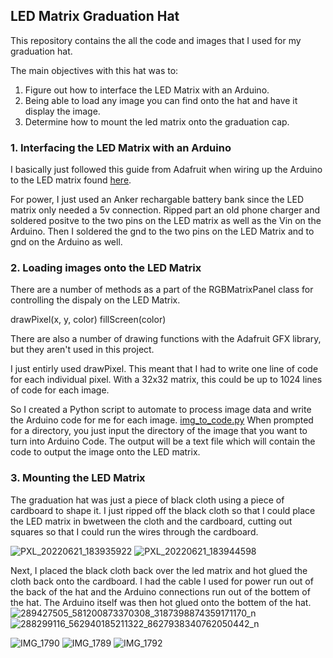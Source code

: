 ## LED Matrix Graduation Hat

This repository contains the all the code and images that I used for my graduation hat.

The main objectives with this hat was to:

1. Figure out how to interface the LED Matrix with an Arduino.
2. Being able to load any image you can find onto the hat and have it display the image.
3. Determine how to mount the led matrix onto the graduation cap.


### 1. Interfacing the LED Matrix with an Arduino
I basically just followed this guide from Adafruit when wiring up the Arduino to the LED matrix found [here](https://learn.adafruit.com/32x16-32x32-rgb-led-matrix).

For power, I just used an Anker rechargable battery bank since the LED matrix only needed a 5v connection. Ripped part an old phone charger and soldered positve to the two pins on the LED matrix as well as the Vin on the Arduino. Then I soldered the gnd to the two pins on the LED Matrix and to gnd on the Arduino as well. 

### 2. Loading images onto the LED Matrix

There are a number of methods as a part of the RGBMatrixPanel class for controlling the dispaly on the LED Matrix.

drawPixel(x, y, color)
fillScreen(color)

There are also a number of drawing functions with the Adafruit GFX library, but they aren't used in this project.

I just entirly used drawPixel. This meant that I had to write one line of code for each individual pixel. With a 32x32 matrix, this could be up to 1024 lines of code for each image.

So I created a Python script to automate to process image data and write the Arduino code for me for each image. 
[img_to_code.py](https://github.com/tynimattias/Grad_Hat/blob/main/img_to_code.py)
When prompted for a directory, you just input the directory of the image that you want to turn into Arduino Code. The output will be a text file which will contain the code to output the image onto the LED matrix. 

### 3. Mounting the LED Matrix

The graduation hat was just a piece of black cloth using a piece of cardboard to shape it. I just ripped off the black cloth so that I could place the LED matrix in bwetween the cloth and the cardboard, cutting out squares so that I could run the wires through the cardboard. 

![PXL_20220621_183935922](https://user-images.githubusercontent.com/72426180/174879206-59fd999e-c040-4ba6-8fbb-ecffd3b23483.jpg)
![PXL_20220621_183944598](https://user-images.githubusercontent.com/72426180/174879211-8bd0f718-3543-46bf-afed-20fa9fa452a0.jpg)

Next, I placed the black cloth back over the led matrix and hot glued the cloth back onto the cardboard. I had the cable I used for power run out of the back of the hat and the Arduino connections run out of the bottem of the hat. The Arduino itself was then hot glued onto the bottem of the hat. 
![289427505_581200873370308_3187398874359171170_n](https://user-images.githubusercontent.com/72426180/174871270-4ec561ef-1345-45b4-9ef8-ef5f6d8f602d.jpg)
![288299116_562940185211322_8627938340762050442_n](https://user-images.githubusercontent.com/72426180/174871277-fbfb332a-9db8-4068-b3cf-f09dfe72f364.jpg)




![IMG_1790](https://user-images.githubusercontent.com/72426180/174871050-f041e3fa-410e-4e5e-ac14-a3336185264c.jpg)
![IMG_1789](https://user-images.githubusercontent.com/72426180/174871075-a62dbe8d-1580-4108-8e48-304804f8a4a9.jpg)
![IMG_1792](https://user-images.githubusercontent.com/72426180/174871084-67f9e57d-4923-4d13-9ee7-d3465dfad496.jpg)
